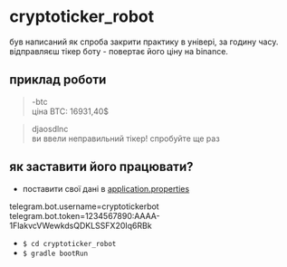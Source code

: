 # cryptoticker_robot

був написаний як спроба закрити практику в універі, за годину часу. відправляєш тікер боту - повертає його ціну на binance.

## приклад роботи

> -btc<br>
> ціна BTC: 16931,40$<br>

> djaosdlnc<br>
> ви ввели неправильний тікер! спробуйте ще раз

## як заставити його працювати?

- поставити свої дані в [application.properties](https://github.com/qlspd/cryptoticker_robot/blob/main/src/main/resources/application.properties)<br>

telegram.bot.username=cryptotickerbot<br>
telegram.bot.token=1234567890:AAAA-1FlakvcVWewkdsQDKLSSFX20Iq6RBk

- `$ cd cryptoticker_robot`
- `$ gradle bootRun`
